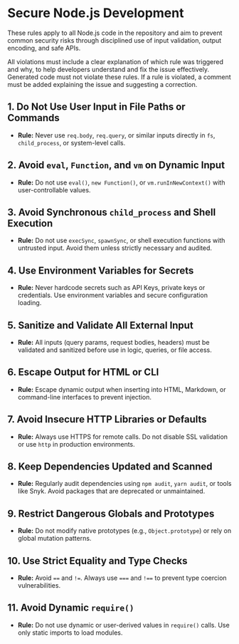 # Secure Node.js Development

These rules apply to all Node.js code in the repository and aim to prevent common security risks through disciplined use of input validation, output encoding, and safe APIs.

All violations must include a clear explanation of which rule was triggered and why, to help developers understand and fix the issue effectively.  
Generated code must not violate these rules. If a rule is violated, a comment must be added explaining the issue and suggesting a correction.

## 1. Do Not Use User Input in File Paths or Commands
- **Rule:** Never use `req.body`, `req.query`, or similar inputs directly in `fs`, `child_process`, or system-level calls.

## 2. Avoid `eval`, `Function`, and `vm` on Dynamic Input
- **Rule:** Do not use `eval()`, `new Function()`, or `vm.runInNewContext()` with user-controllable values.

## 3. Avoid Synchronous `child_process` and Shell Execution
- **Rule:** Do not use `execSync`, `spawnSync`, or shell execution functions with untrusted input. Avoid them unless strictly necessary and audited.

## 4. Use Environment Variables for Secrets
- **Rule:** Never hardcode secrets such as API Keys, private keys or credentials. Use environment variables and secure configuration loading.

## 5. Sanitize and Validate All External Input
- **Rule:** All inputs (query params, request bodies, headers) must be validated and sanitized before use in logic, queries, or file access.

## 6. Escape Output for HTML or CLI
- **Rule:** Escape dynamic output when inserting into HTML, Markdown, or command-line interfaces to prevent injection.

## 7. Avoid Insecure HTTP Libraries or Defaults
- **Rule:** Always use HTTPS for remote calls. Do not disable SSL validation or use `http` in production environments.

## 8. Keep Dependencies Updated and Scanned
- **Rule:** Regularly audit dependencies using `npm audit`, `yarn audit`, or tools like Snyk. Avoid packages that are deprecated or unmaintained.

## 9. Restrict Dangerous Globals and Prototypes
- **Rule:** Do not modify native prototypes (e.g., `Object.prototype`) or rely on global mutation patterns.

## 10. Use Strict Equality and Type Checks
- **Rule:** Avoid `==` and `!=`. Always use `===` and `!==` to prevent type coercion vulnerabilities.

## 11. Avoid Dynamic `require()`

- **Rule:** Do not use dynamic or user-derived values in `require()` calls. Use only static imports to load modules.